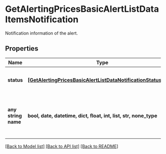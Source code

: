 # GetAlertingPricesBasicAlertListDataItemsNotification

Notification information of the alert.

## Properties
Name | Type | Description | Notes
------------ | ------------- | ------------- | -------------
**status** | [**[GetAlertingPricesBasicAlertListDataNotificationStatusItems]**](GetAlertingPricesBasicAlertListDataNotificationStatusItems.md) | Status of a notification per channel. | [optional] 
**any string name** | **bool, date, datetime, dict, float, int, list, str, none_type** | any string name can be used but the value must be the correct type | [optional]

[[Back to Model list]](../README.md#documentation-for-models) [[Back to API list]](../README.md#documentation-for-api-endpoints) [[Back to README]](../README.md)


